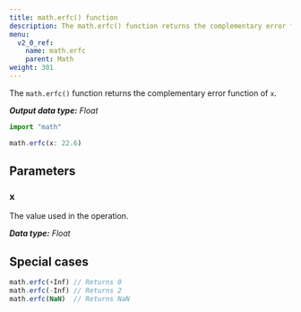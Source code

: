 ```yaml
---
title: math.erfc() function
description: The math.erfc() function returns the complementary error function of `x`.
menu:
  v2_0_ref:
    name: math.erfc
    parent: Math
weight: 301
---
```


The `math.erfc()` function returns the complementary error function of `x`.

_**Output data type:** Float_

```js
import "math"

math.erfc(x: 22.6)
```

## Parameters

### x
The value used in the operation.

_**Data type:** Float_

## Special cases
```js
math.erfc(+Inf) // Returns 0
math.erfc(-Inf) // Returns 2
math.erfc(NaN)  // Returns NaN
```
